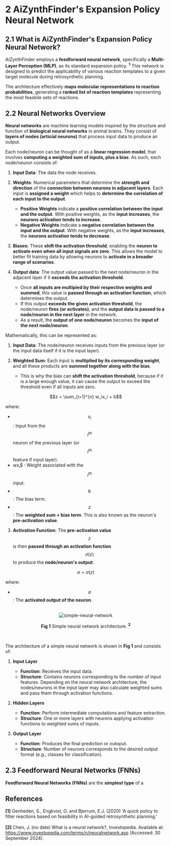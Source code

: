 # 2 AiZynthFinder's Expansion Policy Neural Network

## 2.1 What is AiZynthFinder's Expansion Policy Neural Network?

AiZynthFinder employs a **feedforward neural network**, specifically a **Multi-Layer Perception (MLP)**, as its standard expansion policy. **<sup>1</sup>** This network is designed to predict the applicability of various reaction templates to a given target molecule during retrosynthetic planning.

The architecture effectively **maps molecular representations to reaction probabilities**, generating a **ranked list of reaction templates** representing the most feasbile sets of reactions.

## 2.2 Neural Networks Overview

**Neural networks** are machine learning models inspired by the structure and function of **biological neural networks** in animal brains. They consist of **layers of nodes (articial neurons)** that process input data to produce an output.

Each node/neuron can be thought of as a **linear regression model**, that involves **computing a weighted sum of inputs, plus a bias**. As such, each node/neuron consists of:
1. **Input Data**: The data the node receives.
   
2. **Weights**: Numerical parameters that determine the **strength and direction** of the **connection between neurons in adjacent layers**. Each input is **assigned a weight** which helps to **determine the correlation of each input to the output**.
   * **Positive Weights** indicate a **positive correlation between the input and the output**. With positive weights, as the **input increases**, the **neurons activation tends to increase**.
   * **Negative Weights** indicate a **negative correlation between the input and the output**. With negative weights, as the **input increases**, the **neurons activation tends to decrease**.
     
3. **Biases**: These **shift the activation threshold**, enabling the **neuron to activate even when all input signals are zero**. This allows the model to better fit training data by allowing neurons to **activate in a broader range of scenarios**.
   
4. **Output data**: The output value passed to the next node/neuron in the adjacent layer if it **exceeds the activation threshold**.
   * Once **all inputs are multipied by their respective weights and summed**, this value is **passed through an activation function**, which determines the output.
   * If this output **exceeds the given activation threshold**, the node/neuron **fires (or activates)**, and the **output data is passed to a node/neuron in the next layer** in the network.
   * As a result, the **output of one node/neuron** becomes the **input of the next node/neuron**.
  
Mathematically, this can be represented as:

1. **Input Data**: The node/neuron receives inputs from the previous layer (or the input data itself if it is the input layer).
   
2. **Weighted Sum**: Each input is **multiplied by its corresponding weight**, and all these products are **summed together along with the bias**.
   * This is why the bias can **shift the activation threshold**, because if it is a large enough value, it can cause the output to exceed the threshold even if all inputs are zero.

$$z =  \sum_{i=1}^{n} w_ix_i + b$$

where:
  * $$x_i$$ : Input from the $$i^{th}$$ neuron of the previous layer (or $$i^{th}$$ feature if input layer).
  * $wx_i$$ : Weight associated with the $$i^{th}$$ input.
  * $$b$$ : The bias term.
  * $$z$$ : The **weighted sum + bias term**. This is also known as the neuron's **pre-activation value**.

3. **Activation Function**: The **pre-activation value** $$z$$ is then **passed through an activation function** $$\sigma(z)$$ to produce the **node/neuron's output**:

$$ a = \sigma(z)$$

where:
  * $$a$$ : The **activated output of the neuron**.

<br>
  <div align="center">
    <img src="https://github.com/user-attachments/assets/f4c954c2-e0f7-43f4-a1a7-82d2699696e9", alt="simple-neural-network"/>
    <p>
      <b>Fig 1</b> Simple neural network architecture. <b><sup>2</sup></b>
    </p>
  </div>
<br>

The architecture of a simple neural network is shown in **Fig 1** and consists of:

1. **Input Layer**
   * **Function**: Receives the input data.
   * **Structure**: Contains neurons corresponding to the number of input features. Depending on the neural network architecture, the nodes/neurons in the input layer may also calculate weighted sums and pass them through activation functions.

2. **Hidden Layers**
   * **Function**: Perform intermediate computations and feature extraction.
   * **Structure**: One or more layers with neurons applying activation functions to weighted sums of inputs.
  
3. **Output Layer**
   * **Function**: Produces the final prediction or outoput.
   * **Structure**: Number of neurons corresponds to the desired output format (e.g., classes for classification).
  
## 2.3 Feedforward Neural Networks (FNNs)

**Feedforward Neural Networks (FNNs)** are the **simplest type** of a

## References

**[1]** Genheden, S., Engkvist, O. and Bjerrum, E.J. (2020) 'A quick policy to filter reactions based on feasibility in AI-guided retrosynthetic planning.'<br><br>
**[2]** Chen, J. (no date) What is a neural network?, Investopedia. Available at: https://www.investopedia.com/terms/n/neuralnetwork.asp (Accessed: 30 September 2024).<br><br>
